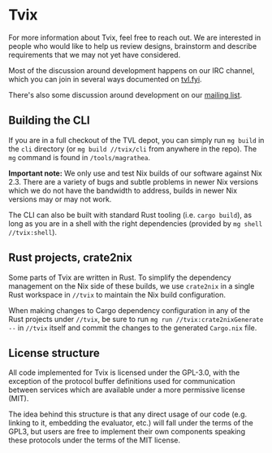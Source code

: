 Tvix
====

For more information about Tvix, feel free to reach out.
We are interested in people who would like to help us review designs,
brainstorm and describe requirements that we may not yet have considered.

Most of the discussion around development happens on our IRC channel, which
you can join in several ways documented on
[tvl.fyi](https://tvl.fyi/#getting-in-touch).

There's also some discussion around development on our
[mailing list](https://inbox.tvl.su).

## Building the CLI

If you are in a full checkout of the TVL depot, you can simply run `mg build`
in the `cli` directory (or `mg build //tvix/cli` from anywhere in the repo).
The `mg` command is found in `/tools/magrathea`.

**Important note:** We only use and test Nix builds of our software
against Nix 2.3. There are a variety of bugs and subtle problems in
newer Nix versions which we do not have the bandwidth to address,
builds in newer Nix versions may or may not work.

The CLI can also be built with standard Rust tooling (i.e. `cargo build`),
as long as you are in a shell with the right dependencies (provided by `mg
shell //tvix:shell`).

## Rust projects, crate2nix

Some parts of Tvix are written in Rust. To simplify the dependency
management on the Nix side of these builds, we use `crate2nix` in a
single Rust workspace in `//tvix` to maintain the Nix build
configuration.

When making changes to Cargo dependency configuration in any of the
Rust projects under `//tvix`, be sure to run
`mg run //tvix:crate2nixGenerate --` in `//tvix` itself and commit the changes
to the generated `Cargo.nix` file.

## License structure

All code implemented for Tvix is licensed under the GPL-3.0, with the
exception of the protocol buffer definitions used for communication
between services which are available under a more permissive license
(MIT).

The idea behind this structure is that any direct usage of our code
(e.g. linking to it, embedding the evaluator, etc.) will fall under
the terms of the GPL3, but users are free to implement their own
components speaking these protocols under the terms of the MIT
license.
